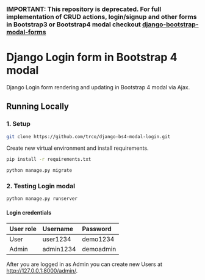 ### IMPORTANT: This repository is deprecated. For full implementation of CRUD actions, login/signup and other forms in Bootstrap3 or Bootstrap4 modal checkout [django-bootstrap-modal-forms](https://github.com/trco/django-bootstrap-modal-forms)

# Django Login form in Bootstrap 4 modal

Django Login form rendering and updating in Bootstrap 4 modal via Ajax.

## Running Locally

### 1. Setup

```bash
git clone https://github.com/trco/django-bs4-modal-login.git
```

Create new virtual environment and install requirements.

```bash
pip install -r requirements.txt
```

```bash
python manage.py migrate
```

### 2. Testing Login modal

```bash
python manage.py runserver
```
#### Login credentials

| User role     | Username     | Password     |
| :-------------|:-------------|:-------------|
| User          | user1234     | demo1234     |
| Admin         | admin1234    | demoadmin    |



After you are logged in as Admin you can create new Users at http://127.0.0.1:8000/admin/.
